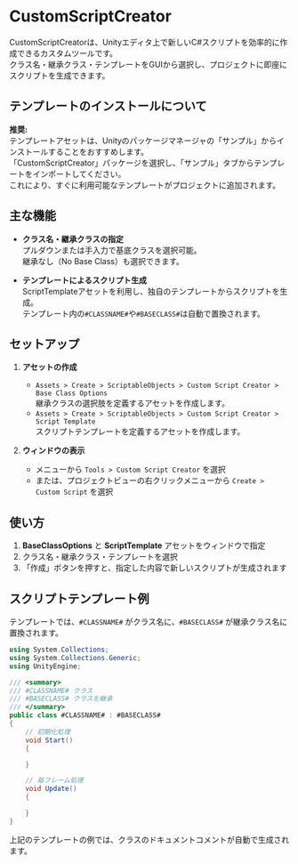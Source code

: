 ﻿# CustomScriptCreator

CustomScriptCreatorは、Unityエディタ上で新しいC#スクリプトを効率的に作成できるカスタムツールです。  
クラス名・継承クラス・テンプレートをGUIから選択し、プロジェクトに即座にスクリプトを生成できます。

## テンプレートのインストールについて

**推奨:**  
テンプレートアセットは、Unityのパッケージマネージャの「サンプル」からインストールすることをおすすめします。  
「CustomScriptCreator」パッケージを選択し、「サンプル」タブからテンプレートをインポートしてください。  
これにより、すぐに利用可能なテンプレートがプロジェクトに追加されます。

## 主な機能

- **クラス名・継承クラスの指定**  
  プルダウンまたは手入力で基底クラスを選択可能。  
  継承なし（No Base Class）も選択できます。

- **テンプレートによるスクリプト生成**  
  ScriptTemplateアセットを利用し、独自のテンプレートからスクリプトを生成。  
  テンプレート内の`#CLASSNAME#`や`#BASECLASS#`は自動で置換されます。

## セットアップ

1. **アセットの作成**  
   - `Assets > Create > ScriptableObjects > Custom Script Creator > Base Class Options`  
     継承クラスの選択肢を定義するアセットを作成します。
   - `Assets > Create > ScriptableObjects > Custom Script Creator > Script Template`  
     スクリプトテンプレートを定義するアセットを作成します。

2. **ウィンドウの表示**  
   - メニューから `Tools > Custom Script Creator` を選択  
   - または、プロジェクトビューの右クリックメニューから `Create > Custom Script` を選択

## 使い方

1. **BaseClassOptions** と **ScriptTemplate** アセットをウィンドウで指定
2. クラス名・継承クラス・テンプレートを選択
3. 「作成」ボタンを押すと、指定した内容で新しいスクリプトが生成されます

## スクリプトテンプレート例

テンプレートでは、`#CLASSNAME#` がクラス名に、`#BASECLASS#` が継承クラス名に置換されます。

```csharp
using System.Collections;
using System.Collections.Generic;
using UnityEngine;

/// <summary>
/// #CLASSNAME# クラス
/// #BASECLASS# クラスを継承
/// </summary>
public class #CLASSNAME# : #BASECLASS#
{
	// 初期化処理
	void Start()
	{

	}

	// 毎フレーム処理
	void Update()
	{

	}
}

```

上記のテンプレートの例では、クラスのドキュメントコメントが自動で生成されます。  